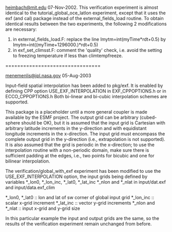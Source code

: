  heimbach@mit.edu 07-Nov-2002.
This verification experiment is almost identical to the
tutorial_global_oce_latlon experiment, except that it uses
the exf (and cal) package instead of the
external_fields_load routine.
To obtain identical results between the two experiments,
the following 2 modifications are necessary:
1. in external_fields_load.F:
   replace the line
      Imytm=int(myTime*rdt+0.5)
   by
      Imytm=int((myTime+1296000.)*rdt+0.5)
2. in exf_set_climsst.F:
   comment the 'quality' check, i.e. avoid the setting
   to freezing temperature if less than climtempfreeze.

================================

menemenlis@jpl.nasa.gov 05-Aug-2003

Input-field spatial interpolation has been added to pkg/exf.
It is enabled by defining CPP option USE_EXF_INTERPOLATION
in EXF_CPPOPTIONS.h or in ECCO_CPPOPTIONS.h
Both bi-linear and bi-cubic interpolation schemes are supported.

This package is a placeholder until a more general coupler
is made available by the ESMF project.  The output grid can be
arbitrary (cubed-sphere should be OK), but it is assumed that
the input grid is Cartesian with arbitrary latitude increments
in the y-direction and with equidistant longitude increments in
the x-direction.  The input grid must encompass the complete
output grid in the y-direction (i.e., extrapolation is not
supported).  It is also assumed that the grid is periodic in
the x-direction; to use the interpolation routine with a
non-periodic domain, make sure there is sufficient padding
at the edges, i.e., two points for bicubic and one for bilinear
interpolation.

The verification/global_with_exf experiment has been modified
to use the USE_EXF_INTERPOLATION option, the input grids
being defined by variables *_lon0, *_lon_inc, *_lat0, *_lat_inc
*_nlon and *_nlat in input/dat.exf and input/data.exf_clim

   *_lon0, *_lat0    :: lon and lat of sw corner of global input grid
   *_lon_inc         :: scalar x-grid increment
   *_lat_inc         :: vector y-grid increments
   *_nlon and *_nlat :: input x-grid and y-grid size

In this particular example the input and output grids are
the same, so the results of the verification experiment remain
unchanged from before.
